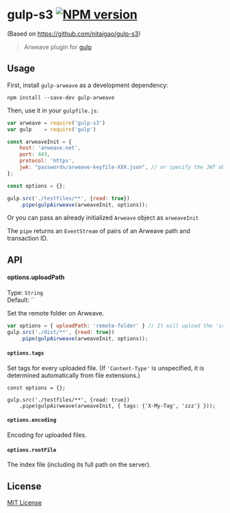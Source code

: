 # gulp-s3 [![NPM version][npm-image]][npm-url]

(Based on https://github.com/nitaigao/gulp-s3)

> Arweave plugin for [gulp](https://github.com/wearefractal/gulp)

## Usage

First, install `gulp-arweave` as a development dependency:

```shell
npm install --save-dev gulp-arweave
```


Then, use it in your `gulpfile.js`:
```javascript
var arweave = require('gulp-s3')
var gulp    = require('gulp')

const arweaveInit = {
    host: 'arweave.net',
    port: 443,
    protocol: 'https',
    jwk: "passwords/arweave-keyfile-XXX.json", // or specify the JWT object here, or use GULP_AIRWEAVE_JWK_FILE env var
};

const options = {};

gulp.src('./testfiles/**', {read: true})
    .pipe(gulpAirweave(arweaveInit, options));
```

Or you can pass an already initialized `Arweave` object as `arweaveInit`

The `pipe` returns an `EventStream` of pairs of an Arweave path and transaction ID.

## API

#### options.uploadPath

Type: `String`          
Default: ``

Set the remote folder on Arweave.

```javascript
var options = { uploadPath: 'remote-folder' } // It will upload the 'src' into '/remote-folder'
gulp.src('./dist/**', {read: true})
    .pipe(gulpAirweave(arweaveInit, options));
```

#### `options.tags`

Set tags for every uploaded file. (If `'Content-Type'` is unspecified, it is determined
automatically from file extensions.)

```
const options = {};

gulp.src('./testfiles/**', {read: true})
    .pipe(gulpAirweave(arweaveInit, { tags: {'X-My-Tag', 'zzz'} }));
```

#### `options.encoding`

Encoding for uploaded files.

#### `options.rootFile`

The index file (including its full path on the server).

## License

[MIT License](http://en.wikipedia.org/wiki/MIT_License)

[npm-url]: https://npmjs.org/package/gulp-s3
[npm-image]: https://badge.fury.io/js/gulp-s3.png
